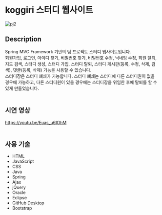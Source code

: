 # koggiri 스터디 웹사이트 

![pj2](https://user-images.githubusercontent.com/97337582/153750786-817ec10f-902c-480f-b412-b388a2601643.png)
## Description
Spring MVC Framework 기반의 팀 프로젝트 스터디 웹사이트입니다.
<br>회원가입, 로그인, 아이디 찾기, 비밀번호 찾기, 비밀번호 수정, 닉네임 수정, 회원 탈퇴, 지도 검색, 스터디 생성, 스터디 가입, 스터디 탈퇴, 스터디 게시판(등록, 수정, 삭제, 검색), 댓글(등록, 삭제) 기능을 사용할 수 있습니다.
<br>스터디장은 스터디 폐쇄가 가능합니다. 스터디 폐쇄는 스터디에 다른 스터디원이 없을 경우에 가능하고, 다른 스터디원이 있을 경우에는 스터디장을 위임한 후에 탈퇴를 할 수 있게 만들었습니다.
<br><br>
## 시연 영상
https://youtu.be/Euas_u6IOhM
<br><br>
## 사용 기술
* HTML
* JavaScript
* CSS
* Java
* Spring
* Ajax
* jQuery
* Oracle
* Eclipse
* GitHub Desktop
* Bootstrap 

